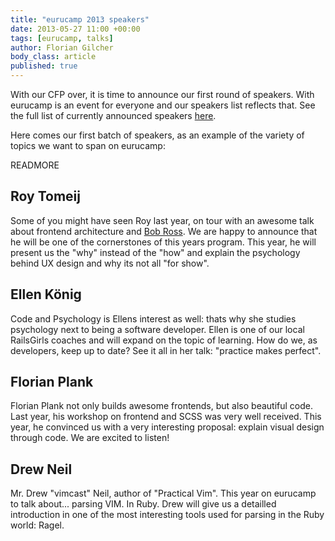 ```yaml
---
title: "eurucamp 2013 speakers"
date: 2013-05-27 11:00 +00:00
tags: [eurucamp, talks]
author: Florian Gilcher
body_class: article
published: true
---
```


With our CFP over, it is time to announce our first round of speakers. With eurucamp is an event for everyone and our speakers list reflects that. See the full list of currently announced speakers [here](http://2013.eurucamp.org/speakers).

Here comes our first batch of speakers, as an example of the variety of topics we want to span on eurucamp:

READMORE

## Roy Tomeij

Some of you might have seen Roy last year, on tour with an awesome talk about frontend architecture and [Bob Ross](http://www.bobrossquotes.com/). We are happy to announce that he will be one of the cornerstones of this years program. This year, he will present us the "why" instead of the "how" and explain the psychology behind UX design and why its not all "for show".

## Ellen König

Code and Psychology is Ellens interest as well: thats why she studies psychology next to being a software developer. Ellen is one of our local RailsGirls coaches and will expand on the topic of learning. How do we, as developers, keep up to date? See it all in her talk: "practice makes perfect".

## Florian Plank

Florian Plank not only builds awesome frontends, but also beautiful code. Last year, his workshop on frontend and SCSS was very well received. This year, he convinced us with a very interesting proposal: explain visual design through code. We are excited to listen!

## Drew Neil

Mr. Drew "vimcast" Neil, author of "Practical Vim". This year on eurucamp to talk about... parsing VIM. In Ruby. Drew will give us a detailled introduction in one of the most interesting tools used for parsing in the Ruby world: Ragel. 